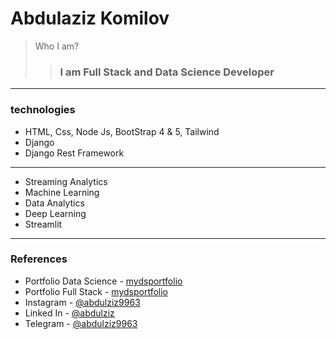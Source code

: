 # Abdulaziz Komilov

> Who I am? 
>> ### I am Full Stack and Data Science Developer

---

### technologies

- HTML, Css, Node Js, BootStrap 4 & 5, Tailwind
- Django
- Django Rest Framework
---
- Streaming Analytics
- Machine Learning
- Data Analytics
- Deep Learning
- Streamlit

---

### References

- Portfolio Data Science - [mydsportfolio](https://kingsdev.herokuapp.com/)
- Portfolio Full Stack - [mydsportfolio](https://kingsdev.herokuapp.com/)
- Instagram - [@abdulziz9963](https://kingsdev.herokuapp.com/)
- Linked In - [@abdulziz](https://kingsdev.herokuapp.com/)
- Telegram - [@abdulziz9963](https://kingsdev.herokuapp.com/)
